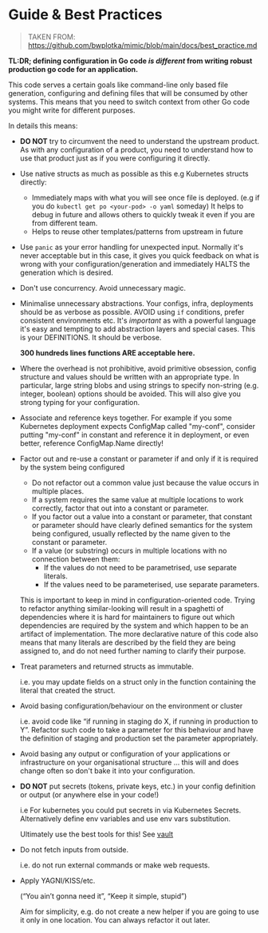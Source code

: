 # Guide & Best Practices

> TAKEN FROM: <https://github.com/bwplotka/mimic/blob/main/docs/best_practice.md>

**TL:DR; defining configuration in Go code *is different* from writing robust production go code for an application.**

This code serves a certain goals like command-line only based file generation, configuring and defining files that will be
consumed by other systems. This means that you need to switch context from other Go code you might write for different purposes.

In details this means:

* **DO NOT** try to circumvent the need to understand the upstream product. As with any configuration of a
  product, you need to understand how to use that product just as if you were
  configuring it directly.

* Use native structs as much as possible as this e.g Kubernetes structs directly:
  * Immediately maps with what you will see once file is deployed. (e.g if you do `kubectl get po <your-pod> -o yaml` someday)
      It helps to debug in future and allows others to quickly tweak it even if you are from different team.
  * Helps to reuse other templates/patterns from upstream in future

* Use `panic` as your error handling for unexpected input. Normally it's never acceptable but in this case, it gives you quick feedback on what
  is wrong with your configuration/generation and immediately HALTS the generation which is desired.

* Don't use concurrency. Avoid unnecessary magic.

* Minimalise unnecessary abstractions. Your configs, infra, deployments should be as verbose as possible. AVOID using `if`
  conditions, prefer consistent environments etc. It's *important* as with a powerful language it's easy and tempting to
  add abstraction layers and special cases. This is your DEFINITIONS. It should be verbose.

  **300 hundreds lines functions ARE acceptable here.**

* Where the overhead is not prohibitive, avoid primitive obsession, config structure and values should be written with an
  appropriate type. In particular, large string blobs and using strings to specify non-string (e.g. integer, boolean)
  options should be avoided. This will also give you strong typing for your configuration.

* Associate and reference keys together. For example if you some Kubernetes deployment expects ConfigMap called "my-conf",
  consider putting "my-conf" in constant and reference it in deployment, or even better, reference ConfigMap.Name directly!

* Factor out and re-use a constant or parameter if and only if it is required by the system being configured

  * Do not refactor out a common value just because the value occurs in multiple places.
  * If a system requires the same value at multiple locations to work correctly, factor that out into
      a constant or parameter.
  * If you factor out a value into a constant or parameter, that constant or parameter should have
      clearly defined semantics for the system being configured, usually reflected by the name given to
      the constant or parameter.
  * If a value (or substring) occurs in multiple locations with no connection between them:
    * If the values do not need to be parametrised, use separate literals.
    * If the values need to be parameterised, use separate parameters.

  This is important to keep in mind in configuration-oriented code. Trying to refactor anything
  similar-looking will result in a spaghetti of dependencies where it is hard for maintainers to
  figure out which dependencies are required by the system and which happen to be an artifact of
  implementation. The more declarative nature of this code also means that many literals are described
  by the field they are being assigned to, and do not need further naming to clarify their purpose.

* Treat parameters and returned structs as immutable.

  i.e. you may update fields on a struct only in the function containing the literal that created the
  struct.

* Avoid basing configuration/behaviour on the environment or cluster

  i.e. avoid code like “if running in staging do X, if running in production to Y”. Refactor such code
  to take a parameter for this behaviour and have the definition of staging and production set the
  parameter appropriately.

* Avoid basing any output or configuration of your applications or infrastructure on your organisational structure ... this will
  and does change often so don't bake it into your configuration.

* **DO NOT** put secrets (tokens, private keys, etc.) in your config definition or output (or anywhere else in your code!)

  i.e For kubernetes you could put secrets in via Kubernetes Secrets. Alternatively define env variables and
  use env vars substitution.

  Ultimately use the best tools for this! See [vault](https://www.vaultproject.io/)

* Do not fetch inputs from outside.

  i.e. do not run external commands or make web requests.

* Apply YAGNI/KISS/etc.

  (“You ain’t gonna need it”, “Keep it simple, stupid”)

  Aim for simplicity, e.g. do not create a new helper if you are going to use it only in one location.
  You can always refactor it out later.
